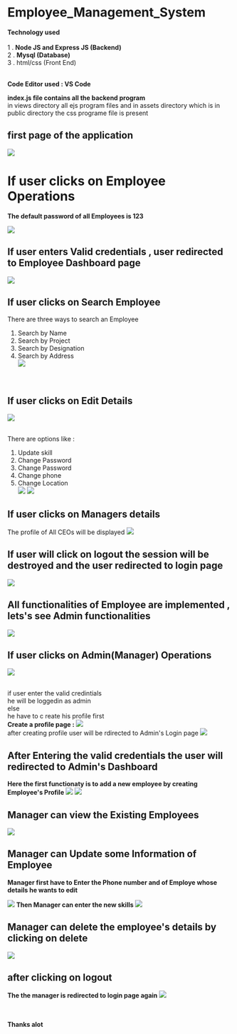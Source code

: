 # Employee_Management_System
<b>Technology used </b></br>
</br>
1 . <b> Node JS and Express JS (Backend) </b> </br>
2 . <b> Mysql (Database)  </b></br>
3 . html/css (Front End)</br>

</br>
<b> Code Editor used : VS Code </b></br>

<b> index.js file contains all the backend program</b></br> 
in views directory all ejs program files and  in assets directory which is in public directory the css programe file is present</br>
    


## first page of the application 

![](Images_employee_management_system/1.firstPage.bmp)

# If user clicks on Employee Operations
<b>The default password of all Employees is 123   </b>

![](Images_employee_management_system/2.employee_login%20page.bmp)

## If user enters Valid credentials , user redirected to Employee Dashboard page 

![](Images_employee_management_system/3.employee_dashboard.bmp)

## If user clicks on Search Employee 
There are three ways to search an Employee </br>
1. Search by Name</br>
2. Search by Project</br>
3. Search by Designation </br>
4. Search by Address</br>
![](Images_employee_management_system/4.search_employee_1.bmp)
</br>

## If user clicks on Edit Details
![](Images_employee_management_system/3.employee_dashboard.bmp)
</br>
</br>

There are options like : </br>
1. Update skill</br>
2. Change Password</br>
3. Change Password </br>
4. Change phone </br>
5. Change Location</br>
![](Images_employee_management_system/6.edit_details_1.bmp)
![](Images_employee_management_system/7.edit_details_2.bmp)

## If user clicks on Managers details 
The profile of All CEOs  will be displayed
![](Images_employee_management_system/8.manager_profile.bmp)

## If user will click on logout the session will be destroyed and the user redirected to login page
![](Images_employee_management_system/2.employee_login%20page.bmp)

## All functionalities of Employee are implemented , </br> lets's see Admin functionalities 
![](Images_employee_management_system/1.firstPage.bmp)
## If user clicks on Admin(Manager) Operations
![](Images_employee_management_system/9.Admin_operations_1.bmp)

</br> if user enter the valid credintials </br>
he will be loggedin as admin <br/>
else</br>
he have to c reate his profile first </br>
<b>Create a profile page : </b>
![](Images_employee_management_system/10.create_employee_profile.bmp)
</br>
after creating profile user will be rdirected to Admin's Login page
![](Images_employee_management_system/9.Admin_operations_1.bmp)
## After Entering the valid credentials the user will redirected to Admin's Dashboard
<b>Here the first functionaty is to add a new employee by creating Employee's Profile</b>
![](Images_employee_management_system/11.Admin_dashboard_1.bmp)
![](Images_employee_management_system/11.Admin_dashboard_2.bmp)

## Manager can view the Existing Employees 
![](Images_employee_management_system/12.employee_details.bmp)
## Manager can Update some Information of Employee
<b> Manager first have to Enter the Phone number and of Employe whose details he wants to edit  </b>

![](Images_employee_management_system/13.update_employee.bmp)
<b>Then Manager can enter the new skills</b>
![](Images_employee_management_system/13.update_employee_2.bmp)
## Manager can delete the employee's details by clicking on delete 
![](Images_employee_management_system/14.deleteEmployee.bmp)
## after clicking on logout 
<b> The the manager is redirected to login page again</b>
![](Images_employee_management_system/9.Admin_operations_1.bmp)

</br>
</br>
<b>Thanks alot</b> 
















